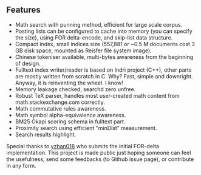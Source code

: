 ## Features
* Math search with punning method, efficient for large scale corpus.
* Posting lists can be configured to cache into memory (you can specify
the size), using FOR delta-encode, and skip-list data structure.
* Compact index, small indices size (557,881 or ~0.5 M documents cost 3 GB disk space, mounted as Reisfer file system image).
* Chinese tokeniser available, multi-bytes awareness from the beginning
of design.
* Fulltext index writer/reader is based on Indri project (C++), other
parts are mostly written from scratch in C. Why? Fast, simple and downright.
Anyway, it is reinventing the wheel. I know!
* Memory leakage checked, searchd zero unfree.
* Robust TeX parser, handles most user-created math content from
math.stackexchange.com correctly.
* Math commutative rules awareness.
* Math symbol alpha-equivalence awareness.
* BM25 Okapi scoring schema in fulltext part.
* Proximity search using efficient "minDist" measurement.
* Search results highlight.

Special thanks to [yzhan018](https://github.com/yzhan018") who
submits the initial FOR-delta implementation. This project is made public
just hoping someone can feel the usefulness, send some feedbacks (to Github
issue page), or contribute in any form.
